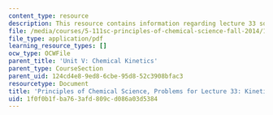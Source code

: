 ```yaml
---
content_type: resource
description: This resource contains information regarding lecture 33 solution.
file: /media/courses/5-111sc-principles-of-chemical-science-fall-2014/1f0f0b1fba763afd809cd086a03d5384_MIT5_111F14_Lec33Soln.pdf
file_type: application/pdf
learning_resource_types: []
ocw_type: OCWFile
parent_title: 'Unit V: Chemical Kinetics'
parent_type: CourseSection
parent_uid: 124cd4e8-9ed8-6cbe-95d8-52c3908bfac3
resourcetype: Document
title: 'Principles of Chemical Science, Problems for Lecture 33: Kinetics and Temperature'
uid: 1f0f0b1f-ba76-3afd-809c-d086a03d5384
---
```

